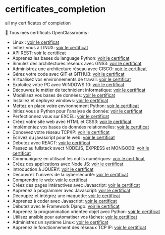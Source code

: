 # certificates_completion
all my certificates of completion

📁 Tous mes certificats OpenClassrooms :
- Linux : [voir le certificat](https://openclassrooms.com/fr/course-certificates/5804624314)
- Initiez vous à LINUX: [voir le certificat](https://openclassrooms.com/course-certificates/1558637224)
- API REST: [voir le certificat](https://openclassrooms.com/fr/course-certificates/1104523604)
- Apprenez les bases du language Python: [voir le certificat](https://openclassrooms.com/course-certificates/7733790262)
- Simulez des architectures réseaux avec GNS3: [voir le certificat](https://openclassrooms.com/course-certificates/6529806498)
- Administrez une architecture réseau avec CISCO: [voir le certificat](https://openclassrooms.com/course-certificates/5527622975)
- Gérez votre code avec GIT et GITHUB: [voir le certificat](https://openclassrooms.com/course-certificates/1083036164)
- Virtualisez vos environnements de travail: [voir le certificat](https://openclassrooms.com/course-certificates/4937229380)
- Exploitez votre PC avec WINDOWS 10: [voir le certificat](https://openclassrooms.com/course-certificates/3974494178)
- Découvrez le métier de technicient informatique: [voir le certificat](https://openclassrooms.com/course-certificates/3631814283)
- Modélisez vos bases de données: [voir le certificat](https://openclassrooms.com/course-certificates/7096345599)
- Installez et déployez windows: [voir le certificat](https://openclassrooms.com/course-certificates/6294013931)
- Mettez en place votre environnement Python: [voir le certificat](https://openclassrooms.com/course-certificates/6996849207)
- Initiez vous à Python pour l'analyse de donnée: [voir le certificat](https://openclassrooms.com/course-certificates/9156930888)
- Perfectionnez vous sur EXCEL: [voir le certificat](https://openclassrooms.com/course-certificates/3642532805)
- Créez votre site web avec HTML et CSS3: [voir le certificat](https://openclassrooms.com/course-certificates/5185041338)
- Implémentez vos bases de données relationnelles: [voir le certificat](https://openclassrooms.com/course-certificates/7135259270)
- Concevez votre réseau TCP/IP: [voir le certificat](https://openclassrooms.com/course-certificates/6920387517)
- Ecrivez du javascript pour le web: [voir le certificat](https://openclassrooms.com/course-certificates/9879902602)
- Débutez avec REACT: [voir le certificat](https://openclassrooms.com/course-certificates/7011226400)
- Passez au fullstack avect NODEJS, EXPRESS et MONGODB: [voir le certificat](https://openclassrooms.com/course-certificates/4545872474)
- Communiquez en utilisant les outils numériques: [voir le certificat](https://openclassrooms.com/course-certificates/7134703111)
- Créez des applications avec Node JS: [voir le certificat](https://openclassrooms.com/course-certificates/9392199600)
- Introduction à JQUERY: [voir le certificat](https://openclassrooms.com/course-certificates/9520178250)
- Découvrez l'univers de la cybersécurité: [voir le certificat](https://openclassrooms.com/course-certificates/4605270057)
- Comprendre le web: [voir le certificat](https://openclassrooms.com/course-certificates/8924968828)
- Créez des pages intéractives avec Javascript: [voir le certificat](https://openclassrooms.com/course-certificates/6788649831)
- Apprenez à programmer avec Javascript: [voir le certificat](https://openclassrooms.com/course-certificates/8022550470)
- Découpez et intégrez une maquette: [voir le certificat](https://openclassrooms.com/course-certificates/6362660461)
- Apprenez à coder avec Javascript: [voir le certificat](https://openclassrooms.com/course-certificates/2032210898)
- Débutez avec le Framework Django: [voir le certificat](https://openclassrooms.com/course-certificates/1261460307)
- Apprenez la programmation orientée objet avec Python: [voir le certificat](https://openclassrooms.com/fr/course-certificates/7096489530)
- Utilisez ansible pour automatiser vos tâches: [voir le certificat](https://openclassrooms.com/fr/course-certificates/4044388679)
- Administrez un système Linux: [voir le certificat](https://openclassrooms.com/fr/course-certificates/3468900197)
- Apprenez le fonctionnement des réseaux TCP IP: [voir le certificat](https://openclassrooms.com/fr/course-certificates/9386704132)








